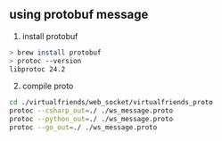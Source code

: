 ## using protobuf message

1. install protobuf
```sh
> brew install protobuf
> protoc --version
libprotoc 24.2
```

2. compile proto
```sh
cd ./virtualfriends/web_socket/virtualfriends_proto
protoc --csharp_out=./ ./ws_message.proto
protoc --python_out=./ ./ws_message.proto
protoc --go_out=./ ./ws_message.proto
```